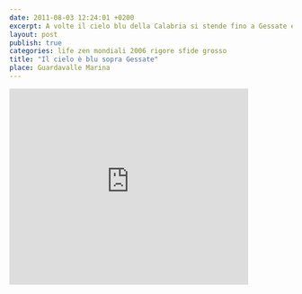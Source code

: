 ```yaml
---
date: 2011-08-03 12:24:01 +0200
excerpt: A volte il cielo blu della Calabria si stende fino a Gessate e sembra un'unica distesa
layout: post
publish: true
categories: life zen mondiali 2006 rigore sfide grosso
title: "Il cielo è blu sopra Gessate"
place: Guardavalle Marina
---
```


<iframe 
  width="425px" 
  height="349px"
  src="http://www.youtube.com/embed/thrBM-NjXNs"
  frameborder="0"
  allowfullscreen="true">
</iframe>
  

